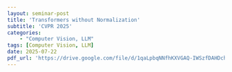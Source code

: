 ```yaml
---
layout: seminar-post
title: 'Transformers without Normalization'
subtitle: 'CVPR 2025'
categories:
    - "Computer Vision, LLM"
tags: [Computer Vision, LLM]
date: 2025-07-22
pdf_url: 'https://drive.google.com/file/d/1qaLpbqNNfhKXVGAQ-IWSzfDAHDchnXbp/preview'
---
```

